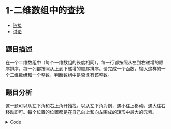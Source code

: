 # 1-二维数组中的查找

- [链接](https://www.nowcoder.com/practice/abc3fe2ce8e146608e868a70efebf62e)
- [讨论](https://www.nowcoder.com/questionTerminal/abc3fe2ce8e146608e868a70efebf62e)

## 题目描述

在一个二维数组中（每个一维数组的长度相同），每一行都按照从左到右递增的顺序排序，每一列都按照从上到下递增的顺序排序。请完成一个函数，输入这样的一个二维数组和一个整数，判断数组中是否含有该整数。

## 题目分析

这一题可以从左下角和右上角开始找。以从左下角为例，遇小往上移动，遇大往右移动即可。每个位置的位置都是在自己向上和向左围成的矩形中最大的元素。

<details>
<summary>Code</summary>

<<<@/books/code/jz/1.cpp

</details>
